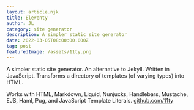 ```yaml
---
layout: article.njk
title: Eleventy
author: JL
category: site generator
description: A simpler static site generator
date: 2022-03-05T08:00:00.000Z
tag: post
featuredImage: /assets/11ty.png
---
```

A simpler static site generator. An alternative to Jekyll. Written in JavaScript. Transforms a directory of templates (of varying types) into HTML.

Works with HTML, Markdown, Liquid, Nunjucks, Handlebars, Mustache, EJS, Haml, Pug, and JavaScript Template Literals. [github.com/11ty](https://github.com/11ty/eleventy)
